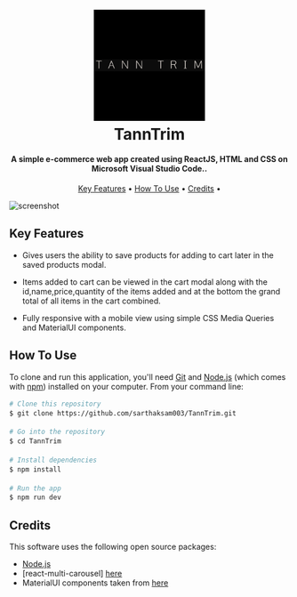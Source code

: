 <h1 align="center">
  <br>
  <a href="#"><img src="https://github.com/sarthaksam003/TannTrim/blob/main/public/readmefileicon.png" alt="TannTrim" width="200"></a>
  <br>
  TannTrim
  <br>
</h1>

<h4 align="center">A simple e-commerce web app created using ReactJS, HTML and CSS on Microsoft Visual Studio Code.</a>.</h4>

<p align="center">
  <a href="#key-features">Key Features</a> •
  <a href="#how-to-use">How To Use</a> •
  <a href="#credits">Credits</a> •
</p>

![screenshot](<url("https://github.com/sarthaksam003/TannTrim/blob/main/public/readmefile.gif")>)

## Key Features

- Gives users the ability to save products for adding to cart later in the saved products modal.

- Items added to cart can be viewed in the cart modal along with the id,name,price,quantity of the items added and at the bottom the grand total of all items in the cart combined.

- Fully responsive with a mobile view using simple CSS Media Queries and MaterialUI components.

## How To Use

To clone and run this application, you'll need [Git](https://git-scm.com) and [Node.js](https://nodejs.org/en/download/) (which comes with [npm](http://npmjs.com)) installed on your computer. From your command line:

```bash
# Clone this repository
$ git clone https://github.com/sarthaksam003/TannTrim.git

# Go into the repository
$ cd TannTrim

# Install dependencies
$ npm install

# Run the app
$ npm run dev
```

## Credits

This software uses the following open source packages:

- [Node.js](https://nodejs.org/)
- [react-multi-carousel] [here](https://www.npmjs.com/package/react-multi-carousel)
- MaterialUI components taken from [here](https://mui.com/material-ui/)
